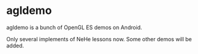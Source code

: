 agldemo
=======

agldemo is a bunch of OpenGL ES demos on Android.

Only several implements of NeHe lessons now.
Some other demos will be added.
